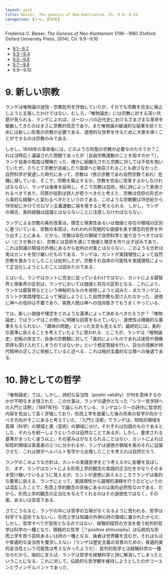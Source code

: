 ```yaml
---
layout: post
title: Beiser, The genesis of Neo-Kantianism, Ch. 9.9--9.10
categories: [メモ, 哲学史]
---
```


Frederick C. Beiser, _The Genesis of Neo-Kantianism 1796--1880_ (Oxford: Oxford University Press, 2014), Ch. 9.9--9.10

* [9.1--9.2](http://hinaba.org/mikro-und-makro/2017/02/02/01.html)
* [9.3--9.4](http://hinaba.org/mikro-und-makro/2017/02/03/01.html)
* [9.5--9.6](http://hinaba.org/mikro-und-makro/2017/02/09/01.html)
* [9.7--9.8](http://hinaba.org/mikro-und-makro/2017/02/14/01.html)
* 9.9--9.10

# 9. 新しい宗教

ランゲは唯物論の迷信・宗教批判を評価していたが，それでも宗教を完全に廃止しようと主張したわけではない．むしろ，『唯物論史』には宗教に対する深い共感が見られる．ランゲによれば，ヨーロッパの近代史におけるさまざまな革命を駆動してきたのはまさに宗教的信念であり，また唯物論の破滅的な結果を防ぐためには新しい形態の宗教が必要である．道徳的な世界を作るために大衆を導くことができるのは宗教のみである．

しかし，1848年の革命後には，どのような形態の宗教が必要なのだろうか？これは当時広く議論された問題であったが［自由宗教運動のことを指すのか？］，ランゲ自身の態度は曖昧だった．確かに組織化された宗教に対しては不信を抱いていたが，さりとて宗教が消滅したり国家へと吸収されることも欲さなかった．自然科学が発達した時代にあって，宗教は（啓示宗教であれ自然宗教であれ）危機に瀕している．そこで，宗教を廃止するか，宗教を完全に改革するかしなければならない．ランゲは後者を採用し，そこで宗教は芸術，特に詩によって表現されるべきであり，司祭の役割は詩人が担うべきだと考えた．宗教は信仰の形式から美的な経験へと変わるべきだというのである．このような宗教観は18世紀から19世紀にかけてのロマン主義運動に端を発すると考えられる．しかし，ランゲの場合，美的経験は認識とはならないことに注意しなければならない．

ランゲによる宗教の美的改革は，理念と現実性あるいは価値と存在の領域の区別に基づいている．宗教の本質は，われわれの究極的な価値を表す理念的世界を作り出すことにある．だから，宗教は存在の領域で自然科学と張り合うべきではない（どうせ負ける）．宗教とは芸術を通じて価値と理念を作り出す試みであり，これは知識の領域の外側にあるから批判の対象とはならない．このような方針は実はカントを受け継いだものである．ランゲは，カントが実践理性によって自然宗教を救おうとしたことは批判したが，宗教それ自体の可能性を実践理性によって正当化しようとしたことは認めたのである．

とはいえ，ランゲはカントに完全に従っているわけではない．カントによる叡智界と現象界の区別は，ランゲにおいては価値と存在の区別となる．これにより，ランゲは叡智界などという神秘的なものを排除しようと試みた．またランゲは，カントが実践理性によって保証しようとした自然宗教も受け入れなかった．道徳に神への信仰は不要であり，実際人間は神への信仰抜きでもうまくやっている．

では，新しい価値や理念をどのような基準によって決めるべきだろうか？『唯物論史』ではランゲはこの問いに明確な回答を与えていない．道徳性は積極的な基準を与えられない．「趣味の問題」といった文言も見えるが，最終的には，美的な基準に訴えることを考えていたように思われる．ところが，ランゲは『唯物論史』初版の序文で，自身の宗教観に対して「美的によいものであれば迷信や偶像崇拝も受け入れてしまうのではないか」という想定質疑を行い，自分の見解が時代精神の正しさに依拠していると述べる．これは相対主義的な立場への後退である．


# 10. 詩としての哲学

『唯物論史』では，しかし，詩的な妥当性（poetic validity）が何を意味するのかが不明なまま残された．この仕事は，ランゲの遺作となった『シラー哲学詩への入門と注釈』（1897年刊）で論じられている．ランゲはシラーの詩作に哲学的内容を見出して高く評価しており，形而上学を放棄した後の将来の哲学が向かうべき方向がそこにあると考えていた．『入門と注釈』でランゲは，知性的領域を真理（科学）の領域と美（芸術）の領域に分け，それぞれは別個のものであるとした．それらを統一しようというのは自然なことであるが，しかし，要求される基準がまったく違う以上，その望みはかなえられることはない．カントによれば知性的領域は真善美の三つに分かれるが，ランゲは道徳の領域を美のそれに従属させた．これは彼がヘルバルト哲学から出発したことを考えれば自然だろう．

ランゲのこのような方針は，カントの実践哲学をどう考えるかに影響を及ぼした．まず，ランゲはカントによる形而上学的観念の実践的正当化をかなりそのまま受け継いでいるように見えるが，カントが道徳に訴えるところでランゲは美的な要素に訴える．ランゲにとって，実践理性から論理的演繹を行うなどというのは混乱したことで，形而上学的観念の背後にあるのは美的必然性なのである．だから，形而上学的観念の正当化を与えてくれるのはその道徳性ではなく，その美，あるいは崇高である．

さてこうなると，ランゲの中には哲学の立場がなくなるように思われる．哲学は科学でも芸術でもないし，形而上学は知識の外側の詩の領域に置かれたからだ．しかし，哲学すべてが芸術となるのではない．経験的探究の方法を扱う批判的哲学は科学の一種となり，積極的な哲学［？positive philosophy］は伝統的な形而上学を担う芸術あるいは詩の一種となる．後者は世界観を含むが，それはもはや普遍的な妥当性を要求しえない（ランゲは歴史主義の背景のためか，普遍的美的妥当性という可能性は考えなかったようだ）．批判的哲学とは経験科学の一種なのだから，端的に言えば，ランゲは哲学を経験科学と詩に解消してしまったということになる．これに対して，伝統的な哲学観を維持しようとしたのがコーエンとヴィンデルバントであった．
